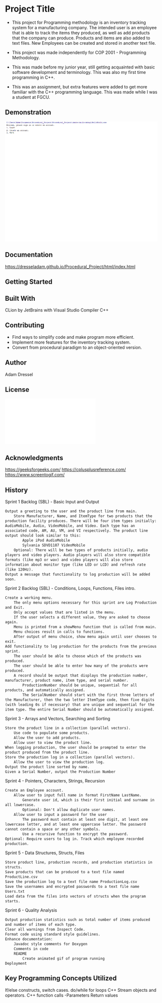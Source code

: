 # Project Title
- This project for Programming methodology is an inventory tracking system for a manufacturing company. The intended user is an employee that is able to track the items they produced, as well as add products that the company can produce. Products and items are also added to text files. New Employees can be created and stored in another text file.

- This project was made independently for COP 2001 - Programming Methodology.
- This was made before my junior year, still getting acquainted with basic software development and terminology. This was also my first time programming in C++.
- This was an assignment, but extra features were added to get more familiar with the C++ programming language.
This was made while I was a student at FGCU.

## Demonstration
![](Project_Demo.gif)

## Documentation
https://dresseladam.github.io/Procedural_Project/html/index.html
## Getting Started


## Built With
CLion by JetBrains with Visual Studio Compiler
C++
## Contributing
- Find ways to simplify code and make program more efficient.
- Implement more features for the inventory tracking system.
- Convert from procedural paradigm to an object-oriented version.

## Author
Adam Dressel

## License
![](LICENSE.md)

## Acknowledgments
https://geeksforgeeks.com/
https://cplusplusreference.com/
https://www.screentogif.com/
## History
Sprint 1 Backlog (SBL) - Basic Input and Output

    Output a greeting to the user and the product line from main.
        Store Manufacturer, Name, and ItemType for two products that the production facility produces. There will be four item types initially: AudioMobile, Audio, VideoMobile, and Video. Each type has an associated code, AM, AU, VM, and VI respectively. The product line output should look similar to this:
            Apple iPod AudioMobile
            Sylvania SDVD1187 VideoMobile
        Optional: There will be two types of products initially, audio players and video players. Audio players will also store compatible formats (like mp3 or wav) and video players will also store information about monitor type (like LED or LCD) and refresh rate (like 120Hz).
    Output a message that functionality to log production will be added soon. 

Sprint 2 Backlog (SBL) - Conditions, Loops, Functions, Files intro. 

    Create a working menu. 
        The only menu options necessary for this sprint are Log Production and Exit. 
        Only accept values that are listed in the menu.
        If the user selects a different value, they are asked to choose again.
        Menu is printed from a showMenu function that is called from main. 
        Menu choices result in calls to functions. 
        After output of menu choice, show menu again until user chooses to exit.
    Add functionality to log production for the products from the previous sprint.
        The user should be able to choose which of the products was produced.
        The user should be able to enter how many of the products were produced.
        A record should be output that displays the production number, manufacturer, product name, item type, and serial number. 
            ProductionNumber should be unique, sequential for all products, and automatically assigned.
            The SerialNumber should start with the first three letters of the Manufacturer, then the two letter ItemType code, then five digits (with leading 0s if necessary) that are unique and sequential for the item type. The entire Serial Number should be automatically assigned. 

Sprint 3 - Arrays and Vectors, Searching and Sorting

    Store the product line in a collection (parallel vectors). 
        Use code to populate some products.
        Allow the user to add products.
        Allow user to view the product line. 
    When logging production, the user should be prompted to enter the product produced from the product line.
    Store the production log in a collection (parallel vectors). 
        Allow the user to view the production log. 
    Output the product line sorted by name.
    Given a Serial Number, output the Production Number  

Sprint 4 - Pointers, Characters, Strings, Recursion

    Create an Employee account. 
        Allow user to input full name in format FirstName LastName.  
            Generate user id, which is their first initial and surname in all lowercase.
            Optional: Don't allow duplicate user names. 
        Allow user to input a password for the user
            The password must contain at least one digit, at least one lowercase letter, and at least one uppercase letter. The password cannot contain a space or any other symbols. 
            Use a recursive function to encrypt the password. 
    Optional: Require users to log in. Track which employee recorded production. 

Sprint 5 - Data Structures, Structs, Files

    Store product line, production records, and production statistics in structs.
    Save products that can be produced to a text file named ProductLine.csv 
    Save the production log to a text file name ProductionLog.csv 
    Save the usernames and encrypted passwords to a text file name Users.txt
    Load data from the files into vectors of structs when the program starts.

Sprint 6 - Quality Analysis

    Output production statistics such as total number of items produced and number of items of each type. 
    Clear all warnings from Inspect Code.
    Format code using standard style guidelines.
    Enhance documentation:
        Javadoc style comments for Doxygen
        Comments in code
        README
            Create animated gif of program running
    Deployment

## Key Programming Concepts Utilized
If/else constructs, switch cases.
do/while for loops
C++ Stream objects and operators.
C++ function calls
  -Parameters Return values

